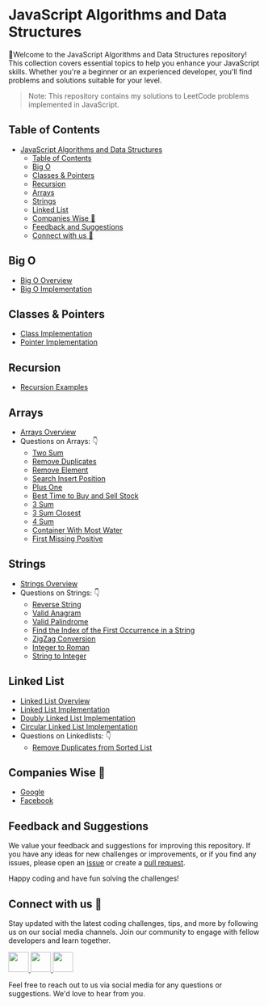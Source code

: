 # JavaScript Algorithms and Data Structures

👋Welcome to the JavaScript Algorithms and Data Structures repository! This collection covers essential topics to help you enhance your JavaScript skills. Whether you're a beginner or an experienced developer, you'll find problems and solutions suitable for your level.

> Note: This repository contains my solutions to LeetCode problems implemented in JavaScript.

## Table of Contents

- [JavaScript Algorithms and Data Structures](#javascript-algorithms-and-data-structures)
  - [Table of Contents](#table-of-contents)
  - [Big O](#big-o)
  - [Classes \& Pointers](#classes--pointers)
  - [Recursion](#recursion)
  - [Arrays](#arrays)
  - [Strings](#strings)
  - [Linked List](#linked-list)
  - [Companies Wise :star2:](#companies-wise-star2)
  - [Feedback and Suggestions](#feedback-and-suggestions)
  - [Connect with us :gift_heart:](#connect-with-us-gift_heart)

## Big O

- [Big O Overview](BigO/README.md)
- [Big O Implementation](BigO/big.js)

## Classes & Pointers

- [Class Implementation](Classes&Pointers/classes.js)
- [Pointer Implementation](Classes&Pointers/pointers.js)

## Recursion

- [Recursion Examples](Recursion/Recursion.js)

## Arrays

- [Arrays Overview](Arrays/array.js)
- Questions on Arrays: 👇
  - [Two Sum](Arrays/TwoSum.js)
  - [Remove Duplicates](Arrays/removeDuplicates.js)
  - [Remove Element](Arrays/removeElement.js)
  - [Search Insert Position](Arrays/searchInsert.js)
  - [Plus One](Arrays/plusOne.js)
  - [Best Time to Buy and Sell Stock](Arrays/bestTimeBuySellStock.js)
  - [3 Sum](Arrays/3Sum.js)
  - [3 Sum Closest](Arrays/3SumClosest.js)
  - [4 Sum](Arrays/4Sum.js)
  - [Container With Most Water](Arrays/mostWater.js)
  - [First Missing Positive](Arrays/missingFirstPositive.js)

## Strings

- [Strings Overview](Strings/strings.js)
- Questions on Strings: 👇
  - [Reverse String](Strings/Reverse.js)
  - [Valid Anagram](Strings/validAnagram.js)
  - [Valid Palindrome](Strings/validPalindrome.js)
  - [Find the Index of the First Occurrence in a String](Strings/findIndex.js)
  - [ZigZag Conversion](Strings/Zigzag.js)
  - [Integer to Roman](Strings/IntegerToRoman.js)
  - [String to Integer](Strings/stringToInteger.js)

## Linked List

- [Linked List Overview](LinkedList/README.md)
- [Linked List Implementation](LinkedList/Linkedlist.js)
- [Doubly Linked List Implementation](LinkedList/Doublyll.js)
- [Circular Linked List Implementation](LinkedList/Circularll.js)
- Questions on Linkedlists: 👇
  - [Remove Duplicates from Sorted List](LinkedList/removeDuplicates.js)

## Companies Wise :star2:

- [Google](#google)
- [Facebook](#facebook)

## Feedback and Suggestions

We value your feedback and suggestions for improving this repository. If you have any ideas for new challenges or improvements, or if you find any issues, please open an [issue](https://github.com/abhishekkushwahaa/JSAlgoDSMaster/issues) or create a [pull request](https://github.com/abhishekkushwahaa/JSAlgoDSMaster/pulls).

Happy coding and have fun solving the challenges!

## Connect with us :gift_heart:

Stay updated with the latest coding challenges, tips, and more by following us on our social media channels. Join our community to engage with fellow developers and learn together.

<div>
  <a href="https://www.linkedin.com/in/abhishekkushwahaa/">
    <img src="https://upload.wikimedia.org/wikipedia/commons/thumb/c/ca/LinkedIn_logo_initials.png/640px-LinkedIn_logo_initials.png" width="40" height="40">
  </a>
  <a href="https://www.instagram.com/abhishekkushwaha.me/">
    <img src="https://www.freepnglogos.com/uploads/logo-ig-png/logo-ig-instagram-new-logo-vector-download-13.png" width="40" height="40">
  </a>
  <a href="https://twitter.com/AbhishekKushwaa">
    <img src="https://upload.wikimedia.org/wikipedia/commons/5/57/X_logo_2023_%28white%29.png" width="40" height="40">
  </a>
</div>

Feel free to reach out to us via social media for any questions or suggestions. We'd love to hear from you.
